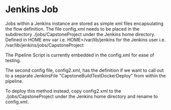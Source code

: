 # Jenkins Job

Jobs within a Jenkins instance are stored as simple xml files encapsulating the flow definition.
The file config.xml needs to be placed in the subdirectory ./jobs/CapstoneProject under the Jenkins home directory.
Defined in HOME env var i.e. HOME=/var/lib/jenkins for the Jenkins user
i.e. /var/lib/jenkins/jobs/CapstoneProject

The Pipeline Script is currently embedded in the config.xml for ease of testing.

The second config file, config2.xml, has the definition if we want to call out to a 
separate JenkinsFile "CapstoneBuildTestDockerDeploy" from within the pipeline.

To deploy this method instead, copy config2.xml to the ./jobs/CapstoneProject under the Jenkins home directory and rename to config.xml.



